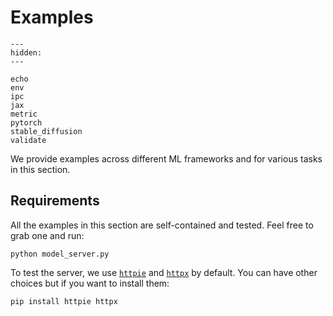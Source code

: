 # Examples

```{toctree}
---
hidden:
---

echo
env
ipc
jax
metric
pytorch
stable_diffusion
validate
```

We provide examples across different ML frameworks and for various tasks in this section.

## Requirements

All the examples in this section are self-contained and tested. Feel free to grab one and run:

```shell
python model_server.py
```

To test the server, we use [`httpie`](https://github.com/httpie/httpie) and [`httpx`](https://github.com/encode/httpx) by default. You can have other choices but if you want to install them:

```shell
pip install httpie httpx
```
